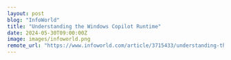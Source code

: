 ```yaml
---
layout: post
blog: "InfoWorld"
title: "Understanding the Windows Copilot Runtime"
date: 2024-05-30T09:00:00Z
image: images/infoworld.png
remote_url: "https://www.infoworld.com/article/3715433/understanding-the-windows-copilot-runtime.html#tk.rss_applicationdevelopment"
---
```

